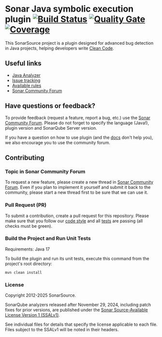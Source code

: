 Sonar Java symbolic execution plugin  [![Build Status](https://api.cirrus-ci.com/github/SonarSource/sonar-java-symbolic-execution.svg?branch=master)](https://cirrus-ci.com/github/SonarSource/sonar-java) [![Quality Gate](https://next.sonarqube.com/sonarqube/api/project_badges/measure?project=org.sonarsource.java%3Asonar-java-symbolic-execution&metric=alert_status)](https://next.sonarqube.com/sonarqube/dashboard?id=org.sonarsource.java%3Asonar-java-symbolic-execution) [![Coverage](https://next.sonarqube.com/sonarqube/api/project_badges/measure?project=org.sonarsource.java%3Asonar-java-symbolic-execution&metric=coverage)](https://next.sonarqube.com/sonarqube/component_measures/domain/Coverage?id=org.sonarsource.java%3Asonar-java-symbolic-execution)
==========

This SonarSource project is a plugin designed for advanced bug detection in Java projects, helping developers write [Clean Code](https://www.sonarsource.com/solutions/clean-code/).

Useful links
------------

* [Java Analyzer](https://github.com/SonarSource/sonar-java)
* [Issue tracking](https://jira.sonarsource.com/browse/SONARSE/)
* [Available rules](https://rules.sonarsource.com/java/tag/symbolic-execution/)
* [Sonar Community Forum](https://community.sonarsource.com/)

Have questions or feedback?
---------------------------

To provide feedback (request a feature, report a bug, etc.) use the [Sonar Community Forum](https://community.sonarsource.com/). Please do not forget to specify the language (Java!), plugin version and SonarQube Server version.

If you have a question on how to use plugin (and the [docs](https://docs.sonarsource.com/sonarqube-server/latest/analyzing-source-code/languages/java/) don't help you), we also encourage you to use the community forum.

Contributing
------------

### Topic in Sonar Community Forum

To request a new feature, please create a new thread in [Sonar Community Forum](https://community.sonarsource.com/). Even if you plan to implement it yourself and submit it back to the community, please start a new thread first to be sure that we can use it.

### Pull Request (PR)

To submit a contribution, create a pull request for this repository. Please make sure that you follow our [code style](https://github.com/SonarSource/sonar-developer-toolset#code-style) and all [tests](#testing) are passing (all checks must be green).

### Build the Project and Run Unit Tests

Requirements: Java 17

To build the plugin and run its unit tests, execute this command from the project's root directory:

    mvn clean install

### License

Copyright 2012-2025 SonarSource.

SonarQube analyzers released after November 29, 2024, including patch fixes for prior versions, are published under the [Sonar Source-Available License Version 1 (SSALv1)](LICENSE.txt).

See individual files for details that specify the license applicable to each file.
Files subject to the SSALv1 will be noted in their headers.
